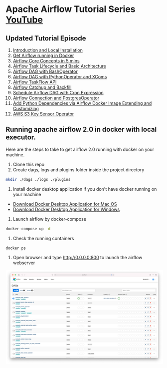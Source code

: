 # Apache Airflow  Tutorial Series [YouTube](https://www.youtube.com/watch?v=z7xyNOF8tak&list=PLwFJcsJ61oujAqYpMp1kdUBcPG0sE0QMT)
## Updated Tutorial Episode
1. [Introduction and Local Installation](https://youtu.be/z7xyNOF8tak)
2. [Get Airflow running in Docker](https://youtu.be/J6azvFhndLg)
3. [Airflow Core Concepts in 5 mins](https://youtu.be/mtJHMdoi_Gg)
4. [Airflow Task Lifecycle and Basic Architecture](https://youtu.be/UFsCvWjQT4w)
5. [Airflow DAG with BashOperator](https://youtu.be/CLkzXrjrFKg)
6. [Airflow DAG with PythonOperator and XComs](https://youtu.be/IumQX-mm20Y)
7. [Airflow TaskFlow API](https://youtu.be/9y0mqWsok_4)
8. [Airflow Catchup and Backfill](https://youtu.be/OXOiUeHOQ-0)
9. [Schedule Airflow DAG with Cron Expression](https://youtu.be/tpuovQFUByk)
10. [Airflow Connection and PostgresOperator](https://youtu.be/S1eapG6gjLU)
11. [Add Python Dependencies via Airflow Docker Image Extending and Customizing](https://youtu.be/0UepvC9X4HY)
12. [AWS S3 Key Sensor Operator](https://youtu.be/vuxrhipJMCk)

## Running apache airflow 2.0 in docker with local executor.
Here are the steps to take to get airflow 2.0 running with docker on your machine. 
1. Clone this repo
1. Create dags, logs and plugins folder inside the project directory
```bash
mkdir ./dags ./logs ./plugins
```
1. Install docker desktop application if you don't have docker running on your machine
- [Download Docker Desktop Application for Mac OS](https://hub.docker.com/editions/community/docker-ce-desktop-mac)
- [Download Docker Desktop Application for Windows](https://hub.docker.com/editions/community/docker-ce-desktop-windows)
1. Launch airflow by docker-compose
```bash
docker-compose up -d
```
1. Check the running containers
```bash
docker ps
```
1. Open browser and type http://0.0.0.0:800 to launch the airflow webserver

![](images/screenshot_airflow_docker.png)